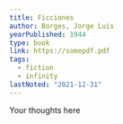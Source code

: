 ```yaml
---
title: Ficciones
author: Borges, Jorge Luis
yearPublished: 1944
type: book
link: https://somepdf.pdf
tags:
  - fiction
  - infinity
lastNoted: "2021-12-31"
---
```


Your thoughts here
